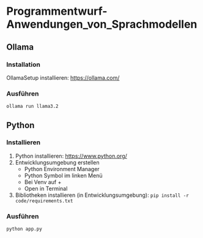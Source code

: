 # Programmentwurf-Anwendungen_von_Sprachmodellen
## Ollama 
### Installation
OllamaSetup installieren: https://ollama.com/

### Ausführen
```ollama run llama3.2``` 

## Python 
### Installieren
1. Python installieren: https://www.python.org/
2. Entwicklungsumgebung erstellen
    - Python Environment Manager
    - Python Symbol im linken Menü
    - Bei Venv auf +
    - Open in Terminal
3. Bibliotheken installieren (in Entwicklungsumgebung): ```pip install -r code/requirements.txt``` 

### Ausführen
```python app.py```